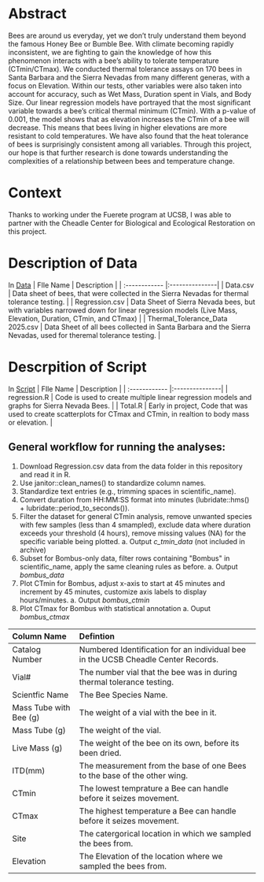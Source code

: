 ﻿# Abstract


 Bees are around us everyday, yet we don’t truly understand them beyond the famous Honey Bee or Bumble Bee. With climate becoming rapidly inconsistent, we are fighting to gain the knowledge of how this phenomenon interacts with a bee’s ability to tolerate temperature (CTmin/CTmax). We conducted thermal tolerance assays on 170 bees in Santa Barbara and the Sierra Nevadas from many different generas, with a focus on Elevation. Within our tests, other variables were also taken into account for accuracy, such as Wet Mass, Duration spent in Vials, and Body Size. Our linear regression models have portrayed that the most significant variable towards a bee’s critical thermal minimum (CTmin). With a p-value of 0.001, the model shows that as elevation increases the CTmin of a bee will decrease. This means that bees living in higher elevations are more resistant to cold temperatures. We have also found that the heat tolerance of bees is surprisingly consistent among all variables. Through this project, our hope is that further research is done towards understanding the complexities of a relationship between bees and temperature change. 

# Context
Thanks to working under the Fuerete program at UCSB, I was able to partner with the Cheadle Center for Biological and Ecological Restoration on this project.

# Description of Data

In [Data](https://github.com/Vrod36/Cheadle-Center/tree/deda8a58cb18d75d23d9762a1bc677be5c73f600/Data)
| FIle Name | Description |
| :------------ |:---------------|
| Data.csv | Data sheet of bees, that were collected in the Sierra Nevadas for thermal tolerance testing. |
| Regression.csv | Data Sheet of Sierra Nevada bees, but with variables narrowed down for linear regression models (Live Mass, Elevation, Duration, CTmin, and CTmax) |
| Thermal_Tolerance_Data 2025.csv | Data Sheet of all bees collected in Santa Barbara and the Sierra Nevadas, used for theremal tolerance testing. |

# Descrpition of Script 

In [Script](https://github.com/Vrod36/Thermal-Tolerance-of-Sierra-Nevada-Bees/tree/dba2e0a5fc67fdb7e36c71542bf61a1423932cb5/Script)
| FIle Name | Description |
| :------------ |:---------------|
| regression.R | Code is used to create multiple linear regression models and graphs for Sierra Nevada Bees. |
| Total.R | Early in project, Code that was used to create scatterplots for CTmax and CTmin, in realtion to body mass or elevation. |


## General workflow for running the analyses:

1. Download Regression.csv data from the data folder in this repository and read it in R.
2. Use janitor::clean_names() to standardize column names.
3. Standardize text entries (e.g., trimming spaces in scientific_name).
4. Convert duration from HH:MM:SS format into minutes (lubridate::hms() + lubridate::period_to_seconds()).
5. Filter the dataset for general CTmin analysis, remove unwanted species with few samples (less than 4 smampled), exclude data where duration exceeds your threshold (4 hours), remove missing values (NA) for the specific variable being plotted.
   a. Output *c_tmin_data* (not included in archive)
6. Subset for Bombus-only data, filter rows containing "Bombus" in scientific_name, apply the same cleaning rules as before.
   a. Output *bombus_data*
7. Plot CTmin for Bombus, adjust x-axis to start at 45 minutes and increment by 45 minutes, customize axis labels to display hours/minutes.
   a. Output *bombus_ctmin*
8. Plot CTmax for Bombus with statistical annotation
   a. Ouput *bombus_ctmax*


| Column Name  | Defintion  | 
| :------------ |:---------------| 
|Catalog Number | Numbered Identification for an individual bee in the UCSB Cheadle Center Records. |
| Vial#         | The number vial that the bee was in during thermal tolerance testing.             |
| Scientfic Name| The Bee Species Name.                                                             |
| Mass Tube with Bee (g) | The weight of a vial with the bee in it.                                 |
| Mass Tube (g) | The weight of the vial.                                                           |
| Live Mass (g) | The weight of the bee on its own, before its been dried.                          | 
| ITD(mm) | The measurement from the base of one Bees to the base of the other wing.                |
| CTmin | The lowest temprature a Bee can handle before it seizes movement.                         |
| CTmax | The highest temperature a Bee can handle before it seizes movement.                       |
| Site | The catergorical location in which we sampled the bees from.                               |
| Elevation | The Elevation of the location where we sampled the bees from.                         |




